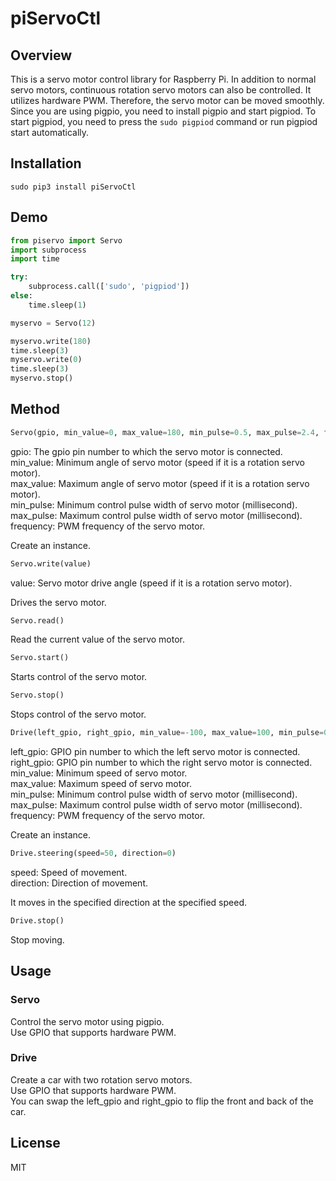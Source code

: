 # piServoCtl

## Overview
This is a servo motor control library for Raspberry Pi. In addition to normal servo motors, continuous rotation servo motors can also be controlled.
It utilizes hardware PWM. Therefore, the servo motor can be moved smoothly. Since you are using pigpio, you need to install pigpio and start pigpiod. To start pigpiod, you need to press the ````sudo pigpiod```` command or run pigpiod start automatically.  

## Installation

````sudo pip3 install piServoCtl````

## Demo

````python:example.py
from piservo import Servo
import subprocess
import time

try:
    subprocess.call(['sudo', 'pigpiod'])
else:
    time.sleep(1)

myservo = Servo(12)

myservo.write(180)
time.sleep(3)
myservo.write(0)
time.sleep(3)
myservo.stop()
````

## Method

````python:example.py
Servo(gpio, min_value=0, max_value=180, min_pulse=0.5, max_pulse=2.4, frequency=50)
````

gpio: The gpio pin number to which the servo motor is connected.  
min_value: Minimum angle of servo motor (speed if it is a rotation servo motor).  
max_value: Maximum angle of servo motor (speed if it is a rotation servo motor).  
min_pulse: Minimum control pulse width of servo motor (millisecond).  
max_pulse: Maximum control pulse width of servo motor (millisecond).  
frequency: PWM frequency of the servo motor.  

Create an instance.  

````python:example.py
Servo.write(value)
````

value: Servo motor drive angle (speed if it is a rotation servo motor).  

Drives the servo motor.  

````python:example.py
Servo.read()
````

Read the current value of the servo motor.

````python:example.py
Servo.start()
````

Starts control of the servo motor.  

````python:example.py
Servo.stop()
````

Stops control of the servo motor.  

````python:example.py
Drive(left_gpio, right_gpio, min_value=-100, max_value=100, min_pulse=0.5, max_pulse=2.4, frequency=50)
````

left_gpio: GPIO pin number to which the left servo motor is connected.  
right_gpio: GPIO pin number to which the right servo motor is connected.  
min_value: Minimum speed of servo motor.  
max_value: Maximum speed of servo motor.  
min_pulse: Minimum control pulse width of servo motor (millisecond).  
max_pulse: Maximum control pulse width of servo motor (millisecond).  
frequency: PWM frequency of the servo motor.  

Create an instance.  

````python:example.py
Drive.steering(speed=50, direction=0)
````

speed: Speed of movement.  
direction: Direction of movement.  

It moves in the specified direction at the specified speed.  

````python:example.py
Drive.stop()
````

Stop moving.  

## Usage

### Servo

Control the servo motor using pigpio.  
Use GPIO that supports hardware PWM.  

### Drive

Create a car with two rotation servo motors.  
Use GPIO that supports hardware PWM.  
You can swap the left_gpio and right_gpio to flip the front and back of the car.

## License

MIT

